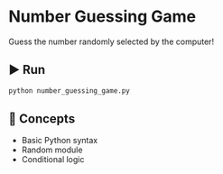 # Number Guessing Game

Guess the number randomly selected by the computer!

## ▶️ Run

```bash
python number_guessing_game.py
```

## 🔧 Concepts
- Basic Python syntax
- Random module
- Conditional logic
